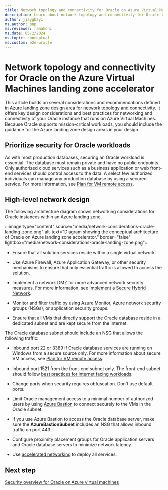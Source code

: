 ```yaml
---
title: Network topology and connectivity for Oracle on Azure Virtual Machines
description: Learn about network topology and connectivity for Oracle on Azure Virtual Machines.
author: jjaygbay1
ms.author: pnp
ms.reviewer: ramakoni
ms.date: 05/2/2024
ms.topic: conceptual
ms.custom: e2e-oracle
---
```


# Network topology and connectivity for Oracle on the Azure Virtual Machines landing zone accelerator

This article builds on several considerations and recommendations defined in [Azure landing zone design area for network topology and connectivity](../../ready/landing-zone/design-area/network-topology-and-connectivity.md). It offers key design considerations and best practices for networking and connectivity of your Oracle instance that runs on Azure Virtual Machines. Because Oracle supports mission-critical workloads, you should include the guidance for the Azure landing zone design areas in your design.

## Prioritize security for Oracle workloads

As with most production databases, securing an Oracle workload is essential. The database must remain private and have no public endpoints. Only authorized cloud services such as a business application or web front-end services should control access to the data. A select few authorized individuals can manage any production database by using a secured service. For more information, see [Plan for VM remote access](../../ready/azure-best-practices/plan-for-virtual-machine-remote-access.md).

## High-level network design

The following architecture diagram shows networking considerations for Oracle instances within an Azure landing zone.

:::image type="content" source="media/network-considerations-oracle-landing-zone.png" alt-text="Diagram showing the conceptual architecture of Oracle on Azure landing zone accelerator." border="false" lightbox="media/network-considerations-oracle-landing-zone.png":::

- Ensure that all solution services reside within a single virtual network.

- Use Azure Firewall, Azure Application Gateway, or other security mechanisms to ensure that only essential traffic is allowed to access the solution.

- Implement a network DMZ for more advanced network security measures. For more information, see [Implement a Secure Hybrid Network](/azure/architecture/reference-architectures/dmz/secure-vnet-dmz).

- Monitor and filter traffic by using Azure Monitor, Azure network security groups (NSGs), or application security groups.

- Ensure that all VMs that directly support the Oracle database reside in a dedicated subnet and are kept secure from the internet.

The Oracle database subnet should include an NSG that allows the following traffic:

- Inbound port 22 or 3389 if Oracle database services are running on Windows from a secure source only. For more information about secure VM access, see [Plan for VM remote access](../../ready/azure-best-practices/plan-for-virtual-machine-remote-access.md).

- Inbound port 1521 from the front-end subnet only. The front-end subnet should follow [best practices for internet facing workloads](/events/azure-iaas-day-2021-best-practices-securing-internet-facing-cloud-architecture-azure).

- Change ports when security requires obfuscation. Don't use default ports.

- Limit Oracle management access to a minimal number of authorized users by using [Azure Bastion](/azure/bastion/) to connect securely to the VMs in the Oracle subnet.

- If you use Azure Bastion to access the Oracle database server, make sure the **AzureBastionSubnet** includes an NSG that allows inbound traffic on port 443.

- Configure proximity placement groups for Oracle application servers and Oracle database servers to minimize network latency.

- Use [accelerated networking](/azure/virtual-network/accelerated-networking-overview) to deploy all services.

## Next step

[Security overview for Oracle on Azure virtual machines](oracle-security-overview-iaas.md)
